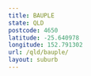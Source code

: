```yaml
---
title: BAUPLE
state: QLD
postcode: 4650
latitude: -25.640978
longitude: 152.791302
url: /qld/bauple/
layout: suburb
---
```

